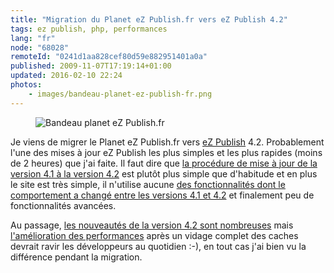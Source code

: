 ```yaml
---
title: "Migration du Planet eZ Publish.fr vers eZ Publish 4.2"
tags: ez publish, php, performances
lang: "fr"
node: "68028"
remoteId: "0241d1aa828cef80d59e882951401a0a"
published: 2009-11-07T17:19:14+01:00
updated: 2016-02-10 22:24
photos:
    - images/bandeau-planet-ez-publish-fr.png
---
```

<figure class="object-center"><img src="/images//bandeau-planet-ez-publish-fr.png" alt="Bandeau planet eZ Publish.fr">
</figure>


Je viens de migrer le Planet eZ Publish.fr
vers [eZ Publish](/tag/ez-publish) 4.2. Probablement l'une des mises à jour eZ
Publish les plus simples et les plus rapides (moins de 2 heures) que j'ai faite.
Il faut dire que [la procédure de mise à jour de la version 4.1 à la version
4.2](http://ez.no/doc/ez_publish/upgrading/upgrading_to_4_2/upgrading_from_4_1_x_to_4_2_y)
est plutôt plus simple que d'habitude et en plus le site est très simple, il
n'utilise aucune [des fonctionnalités dont le comportement a changé entre les
versions 4.1 et
4.2](https://github.com/ezsystems/ezpublish-legacy/blob/master/doc/bc/4.2/changes-4.2.0.txt)
et finalement peu de fonctionnalités avancées.


Au passage, [les nouveautés de la version 4.2 sont
nombreuses](https://github.com/ezsystems/ezpublish-legacy/blob/master/doc/changelogs/4.2/CHANGELOG-4.1.0-to-4.2.0) mais
[l'amélioration des
performances](http://issues.ez.no/IssueView.php?Id=14797&amp;ProjectId=3#Comment261588)
après un vidage complet des caches devrait ravir les développeurs au quotidien
:-), en tout cas j'ai bien vu la différence pendant la migration.
